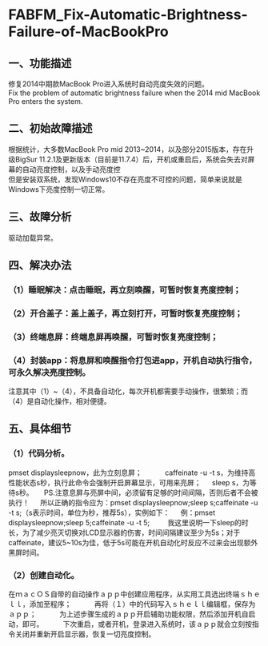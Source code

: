 # FABFM_Fix-Automatic-Brightness-Failure-of-MacBookPro
## 一、功能描述  
修复2014中期款MacBook Pro进入系统时自动亮度失效的问题。  
Fix the problem of automatic brightness failure when the 2014 mid MacBook Pro enters the system.  
## 二、初始故障描述  
根据统计，大多数MacBook Pro mid 2013~2014，以及部分2015版本，存在升级BigSur 11.2.1及更新版本（目前是11.7.4）后，开机或重启后，系统会失去对屏幕的自动亮度控制，以及手动亮度控  
但是安装双系统，发现Windows10不存在亮度不可控的问题，简单来说就是Windows下亮度控制一切正常。  
## 三、故障分析  
驱动加载异常。  
## 四、解决办法
### （1）睡眠解决：点击睡眠，再立刻唤醒，可暂时恢复亮度控制；  
### （2）开合盖子：盖上盖子，再立刻打开，可暂时恢复亮度控制；  
### （3）终端息屏：终端息屏再唤醒，可暂时恢复亮度控制；  
### （4）封装app：将息屏和唤醒指令打包进app，开机自动执行指令，可永久解决亮度控制。  
注意其中（1）~（4），不具备自动化，每次开机都需要手动操作，很繁琐；而（4）是自动化操作，相对便捷。  
## 五、具体细节  
### （1）代码分析。  
pmset displaysleepnow，此为立刻息屏；　　　
caffeinate -u -t s，为维持高性能状态s秒，执行此命令会强制开启屏幕显示，可用来亮屏；  　
sleep s，为等待s秒。  　
PS.注意息屏与亮屏中间，必须留有足够的时间间隔，否则后者不会被执行！  　
所以正确的指令应为：pmset displaysleepnow;sleep s;caffeinate -u -t s;（s表示时间，单位为秒，推荐5s），实例如下：  　
例：pmset displaysleepnow;sleep 5;caffeinate -u -t 5;  　　
我这里说明一下sleep的时长，为了减少亮灭切换对LCD显示器的伤害，时间间隔建议至少为5s；对于caffeinate，建议5~10s为佳，低于5s可能在开机自动化时反应不过来会出现额外黑屏时间。  　
### （2）创建自动化。  
在ｍａｃＯＳ自带的自动操作ａｐｐ中创建应用程序，从实用工具选出终端ｓｈｅｌｌ，添加至程序；　　　
再将（１）中的代码写入ｓｈｅｌｌ编辑框，保存为ａｐｐ；　　　
为上述步骤生成的ａｐｐ开启辅助功能权限，然后添加开机自启动，即可。　　　
下次重启，或者开机，登录进入系统时，该ａｐｐ就会立刻按指令关闭并重新开启显示器，恢复一切亮度控制。　　
